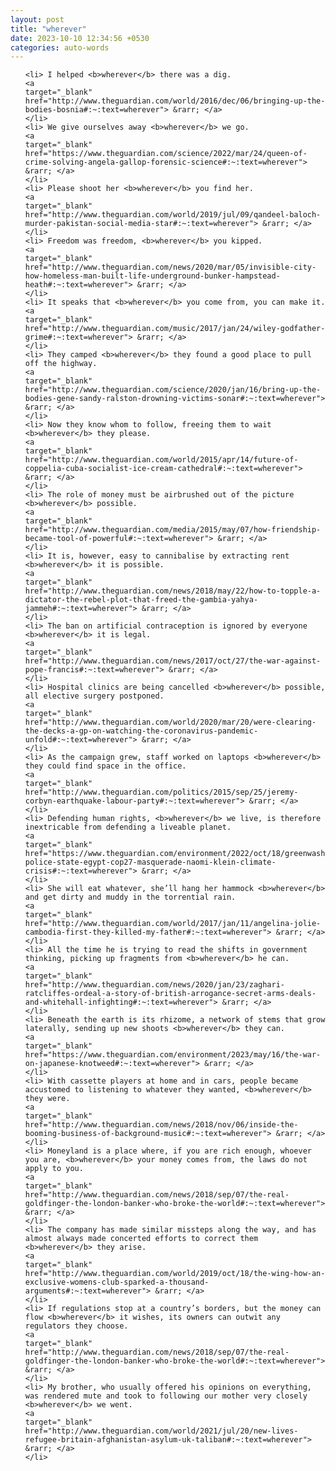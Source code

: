 ```yaml
---
layout: post
title: "wherever"
date: 2023-10-10 12:34:56 +0530
categories: auto-words
---
```

<ol>

    <li> I helped <b>wherever</b> there was a dig.
    <a 
    target="_blank" 
    href="http://www.theguardian.com/world/2016/dec/06/bringing-up-the-bodies-bosnia#:~:text=wherever"> &rarr; </a>
    </li>
    <li> We give ourselves away <b>wherever</b> we go.
    <a 
    target="_blank" 
    href="https://www.theguardian.com/science/2022/mar/24/queen-of-crime-solving-angela-gallop-forensic-science#:~:text=wherever"> &rarr; </a>
    </li>
    <li> Please shoot her <b>wherever</b> you find her.
    <a 
    target="_blank" 
    href="http://www.theguardian.com/world/2019/jul/09/qandeel-baloch-murder-pakistan-social-media-star#:~:text=wherever"> &rarr; </a>
    </li>
    <li> Freedom was freedom, <b>wherever</b> you kipped.
    <a 
    target="_blank" 
    href="http://www.theguardian.com/news/2020/mar/05/invisible-city-how-homeless-man-built-life-underground-bunker-hampstead-heath#:~:text=wherever"> &rarr; </a>
    </li>
    <li> It speaks that <b>wherever</b> you come from, you can make it.
    <a 
    target="_blank" 
    href="http://www.theguardian.com/music/2017/jan/24/wiley-godfather-grime#:~:text=wherever"> &rarr; </a>
    </li>
    <li> They camped <b>wherever</b> they found a good place to pull off the highway.
    <a 
    target="_blank" 
    href="http://www.theguardian.com/science/2020/jan/16/bring-up-the-bodies-gene-sandy-ralston-drowning-victims-sonar#:~:text=wherever"> &rarr; </a>
    </li>
    <li> Now they know whom to follow, freeing them to wait <b>wherever</b> they please.
    <a 
    target="_blank" 
    href="http://www.theguardian.com/world/2015/apr/14/future-of-coppelia-cuba-socialist-ice-cream-cathedral#:~:text=wherever"> &rarr; </a>
    </li>
    <li> The role of money must be airbrushed out of the picture <b>wherever</b> possible.
    <a 
    target="_blank" 
    href="http://www.theguardian.com/media/2015/may/07/how-friendship-became-tool-of-powerful#:~:text=wherever"> &rarr; </a>
    </li>
    <li> It is, however, easy to cannibalise by extracting rent <b>wherever</b> it is possible.
    <a 
    target="_blank" 
    href="http://www.theguardian.com/news/2018/may/22/how-to-topple-a-dictator-the-rebel-plot-that-freed-the-gambia-yahya-jammeh#:~:text=wherever"> &rarr; </a>
    </li>
    <li> The ban on artificial contraception is ignored by everyone <b>wherever</b> it is legal.
    <a 
    target="_blank" 
    href="http://www.theguardian.com/news/2017/oct/27/the-war-against-pope-francis#:~:text=wherever"> &rarr; </a>
    </li>
    <li> Hospital clinics are being cancelled <b>wherever</b> possible, all elective surgery postponed.
    <a 
    target="_blank" 
    href="http://www.theguardian.com/world/2020/mar/20/were-clearing-the-decks-a-gp-on-watching-the-coronavirus-pandemic-unfold#:~:text=wherever"> &rarr; </a>
    </li>
    <li> As the campaign grew, staff worked on laptops <b>wherever</b> they could find space in the office.
    <a 
    target="_blank" 
    href="http://www.theguardian.com/politics/2015/sep/25/jeremy-corbyn-earthquake-labour-party#:~:text=wherever"> &rarr; </a>
    </li>
    <li> Defending human rights, <b>wherever</b> we live, is therefore inextricable from defending a liveable planet.
    <a 
    target="_blank" 
    href="https://www.theguardian.com/environment/2022/oct/18/greenwashing-police-state-egypt-cop27-masquerade-naomi-klein-climate-crisis#:~:text=wherever"> &rarr; </a>
    </li>
    <li> She will eat whatever, she’ll hang her hammock <b>wherever</b> and get dirty and muddy in the torrential rain.
    <a 
    target="_blank" 
    href="http://www.theguardian.com/world/2017/jan/11/angelina-jolie-cambodia-first-they-killed-my-father#:~:text=wherever"> &rarr; </a>
    </li>
    <li> All the time he is trying to read the shifts in government thinking, picking up fragments from <b>wherever</b> he can.
    <a 
    target="_blank" 
    href="http://www.theguardian.com/news/2020/jan/23/zaghari-ratcliffes-ordeal-a-story-of-british-arrogance-secret-arms-deals-and-whitehall-infighting#:~:text=wherever"> &rarr; </a>
    </li>
    <li> Beneath the earth is its rhizome, a network of stems that grow laterally, sending up new shoots <b>wherever</b> they can.
    <a 
    target="_blank" 
    href="https://www.theguardian.com/environment/2023/may/16/the-war-on-japanese-knotweed#:~:text=wherever"> &rarr; </a>
    </li>
    <li> With cassette players at home and in cars, people became accustomed to listening to whatever they wanted, <b>wherever</b> they were.
    <a 
    target="_blank" 
    href="http://www.theguardian.com/news/2018/nov/06/inside-the-booming-business-of-background-music#:~:text=wherever"> &rarr; </a>
    </li>
    <li> Moneyland is a place where, if you are rich enough, whoever you are, <b>wherever</b> your money comes from, the laws do not apply to you.
    <a 
    target="_blank" 
    href="http://www.theguardian.com/news/2018/sep/07/the-real-goldfinger-the-london-banker-who-broke-the-world#:~:text=wherever"> &rarr; </a>
    </li>
    <li> The company has made similar missteps along the way, and has almost always made concerted efforts to correct them <b>wherever</b> they arise.
    <a 
    target="_blank" 
    href="http://www.theguardian.com/world/2019/oct/18/the-wing-how-an-exclusive-womens-club-sparked-a-thousand-arguments#:~:text=wherever"> &rarr; </a>
    </li>
    <li> If regulations stop at a country’s borders, but the money can flow <b>wherever</b> it wishes, its owners can outwit any regulators they choose.
    <a 
    target="_blank" 
    href="http://www.theguardian.com/news/2018/sep/07/the-real-goldfinger-the-london-banker-who-broke-the-world#:~:text=wherever"> &rarr; </a>
    </li>
    <li> My brother, who usually offered his opinions on everything, was rendered mute and took to following our mother very closely <b>wherever</b> we went.
    <a 
    target="_blank" 
    href="http://www.theguardian.com/world/2021/jul/20/new-lives-refugee-britain-afghanistan-asylum-uk-taliban#:~:text=wherever"> &rarr; </a>
    </li>